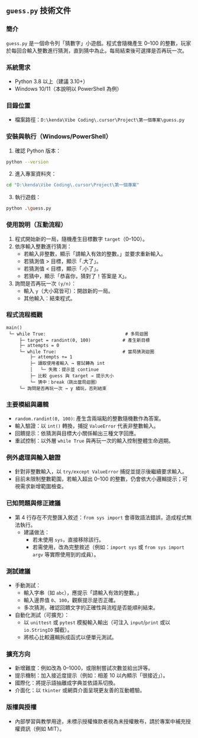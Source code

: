 ## `guess.py` 技術文件

### 簡介
`guess.py` 是一個命令列「猜數字」小遊戲。程式會隨機產生 0–100 的整數，玩家於每回合輸入整數進行猜測，直到猜中為止。每局結束後可選擇是否再玩一次。

### 系統需求
- Python 3.8 以上（建議 3.10+）
- Windows 10/11（本說明以 PowerShell 為例）

### 目錄位置
- 檔案路徑：`D:\kenda\Vibe Coding\.cursor\Project\第一個專案\guess.py`

### 安裝與執行（Windows/PowerShell）
1. 確認 Python 版本：
```bash
python --version
```
2. 進入專案資料夾：
```bash
cd "D:\kenda\Vibe Coding\.cursor\Project\第一個專案"
```
3. 執行遊戲：
```bash
python .\guess.py
```

### 使用說明（互動流程）
1. 程式開始新的一局，隨機產生目標數字 `target`（0–100）。
2. 依序輸入整數進行猜測：
   - 若輸入非整數，顯示「請輸入有效的整數。」並要求重新輸入。
   - 若猜測值 > 目標，顯示「.大了」。
   - 若猜測值 < 目標，顯示「.小了」。
   - 若猜中，顯示「恭喜你，猜對了！答案是 X」。
3. 詢問是否再玩一次 `(y/n)`：
   - 輸入 `y`（大小寫皆可）：開啟新的一局。
   - 其他輸入：結束程式。

### 程式流程概觀
```text
main()
 └─ while True:                              # 多局迴圈
     ├─ target = randint(0, 100)            # 產生新目標
     ├─ attempts = 0
     └─ while True:                         # 當局猜測迴圈
         ├─ attempts += 1
         ├─ 讀取使用者輸入 → 嘗試轉為 int
         │   └─ 失敗：提示並 continue
         ├─ 比較 guess 與 target → 提示大小
         └─ 猜中：break（跳出當局迴圈）
     └─ 詢問是否再玩一次 → y 續玩，否則結束
```

### 主要模組與邏輯
- `random.randint(0, 100)`: 產生含兩端點的整數隨機數作為答案。
- 輸入驗證：以 `int()` 轉換，捕捉 `ValueError` 代表非整數輸入。
- 回饋提示：依猜測與目標大小關係輸出三種文字回應。
- 重試控制：以外層 `while True` 與再玩一次的輸入控制整體生命週期。

### 例外處理與輸入驗證
- 針對非整數輸入，以 `try/except ValueError` 捕捉並提示後繼續要求輸入。
- 目前未限制整數範圍，若輸入超出 0–100 的整數，仍會依大小邏輯提示；可視需求新增範圍檢查。

### 已知問題與修正建議
- 第 4 行存在不完整匯入敘述：`from sys import` 會導致語法錯誤，造成程式無法執行。
  - 建議做法：
    - 若未使用 `sys`，直接移除該行。
    - 若需使用，改為完整敘述（例如：`import sys` 或 `from sys import argv` 等實際使用到的成員）。

### 測試建議
- 手動測試：
  - 輸入字串（如 `abc`），應提示「請輸入有效的整數。」
  - 輸入邊界值 `0`、`100`，觀察提示是否正確。
  - 多次猜測，確認回饋文字的正確性與流程是否能順利結束。
- 自動化測試（可擴充）：
  - 以 `unittest` 或 `pytest` 模擬輸入輸出（可注入 `input`/`print` 或以 `io.StringIO` 攔截）。
  - 將核心比較邏輯拆成函式以便單元測試。

### 擴充方向
- 新增難度：例如改為 0–1000，或限制嘗試次數並給出評等。
- 提示機制：加入接近度提示（例如：相差 10 以內顯示「很接近」）。
- 國際化：將提示語抽離成字典並依語系切換。
- 介面化：以 `tkinter` 或網頁介面呈現更友善的互動體驗。

### 版權與授權
- 內部學習與教學用途，未標示授權條款者視為未授權散布，請於專案中補充授權資訊（例如 MIT）。




